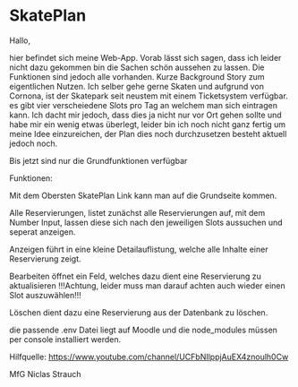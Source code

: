 # SkatePlan
Hallo, 

hier befindet sich meine Web-App. Vorab lässt sich sagen, dass ich leider nicht dazu gekommen bin die Sachen schön aussehen zu lassen. Die Funktionen sind jedoch alle vorhanden.
Kurze Background Story zum eigentlichen Nutzen. Ich selber gehe gerne Skaten und aufgrund von Cornona, ist der Skatepark seit neustem mit einem Ticketsystem verfügbar.
es gibt vier verscheiedene Slots pro Tag an welchem man sich eintragen kann. Ich dacht mir jedoch, dass dies ja nicht nur vor Ort gehen sollte und habe mir ein wenig etwas überlegt,
leider bin ich noch nicht ganz fertig um meine Idee einzureichen, der Plan dies noch durchzusetzen besteht aktuell jedoch noch. 

Bis jetzt sind nur die Grundfunktionen verfügbar

Funktionen:

Mit dem Obersten SkatePlan Link kann man auf die Grundseite kommen.

Alle Reservierungen, listet zunächst alle Reservierungen auf, mit dem Number Input, lassen diese sich nach den jeweiligen Slots aussuchen und seperat anzeigen.

Anzeigen führt in eine kleine Detailauflistung, welche alle Inhalte einer Reservierung zeigt.

Bearbeiten öffnet ein Feld, welches dazu dient eine Reservierung zu aktualisieren !!!Achtung, leider muss man darauf achten auch wieder einen Slot auszuwählen!!!

Löschen dient dazu eine Reservierung aus der Datenbank zu löschen.

die passende .env Datei liegt auf Moodle und die node_modules müssen per console installiert werden.

Hilfquelle: https://www.youtube.com/channel/UCFbNIlppjAuEX4znoulh0Cw 

MfG Niclas Strauch
